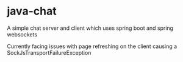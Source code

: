 java-chat
=========

A simple chat server and client which uses spring boot and spring websockets 


Currently facing issues with page refreshing on the client causing a SockJsTransportFailureException 
